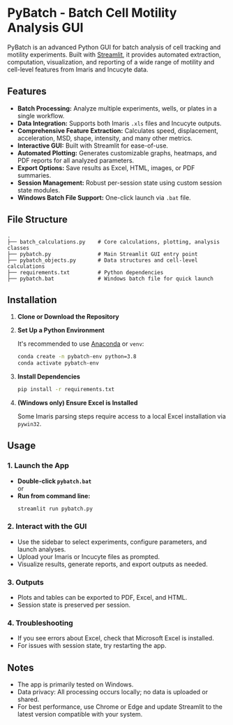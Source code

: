 # PyBatch - Batch Cell Motility Analysis GUI

PyBatch is an advanced Python GUI for batch analysis of cell tracking and motility experiments. Built with [Streamlit](https://streamlit.io/), it provides automated extraction, computation, visualization, and reporting of a wide range of motility and cell-level features from Imaris and Incucyte data.

## Features

- **Batch Processing:** Analyze multiple experiments, wells, or plates in a single workflow.
- **Data Integration:** Supports both Imaris `.xls` files and Incucyte outputs.
- **Comprehensive Feature Extraction:** Calculates speed, displacement, acceleration, MSD, shape, intensity, and many other metrics.
- **Interactive GUI:** Built with Streamlit for ease-of-use.
- **Automated Plotting:** Generates customizable graphs, heatmaps, and PDF reports for all analyzed parameters.
- **Export Options:** Save results as Excel, HTML, images, or PDF summaries.
- **Session Management:** Robust per-session state using custom session state modules.
- **Windows Batch File Support:** One-click launch via `.bat` file.

## File Structure

```
.
├── batch_calculations.py    # Core calculations, plotting, analysis classes
├── pybatch.py               # Main Streamlit GUI entry point
├── pybatch_objects.py       # Data structures and cell-level calculations
├── requirements.txt         # Python dependencies
├── pybatch.bat              # Windows batch file for quick launch
```

## Installation

1. **Clone or Download the Repository**

2. **Set Up a Python Environment**

   It's recommended to use [Anaconda](https://www.anaconda.com/) or `venv`:

   ```sh
   conda create -n pybatch-env python=3.8
   conda activate pybatch-env
   ```

3. **Install Dependencies**

   ```sh
   pip install -r requirements.txt
   ```

4. **(Windows only) Ensure Excel is Installed**

   Some Imaris parsing steps require access to a local Excel installation via `pywin32`.

## Usage

### 1. Launch the App

- **Double-click `pybatch.bat`**  
  or  
- **Run from command line:**
  ```sh
  streamlit run pybatch.py
  ```

### 2. Interact with the GUI

- Use the sidebar to select experiments, configure parameters, and launch analyses.
- Upload your Imaris or Incucyte files as prompted.
- Visualize results, generate reports, and export outputs as needed.

### 3. Outputs

- Plots and tables can be exported to PDF, Excel, and HTML.
- Session state is preserved per session.

### 4. Troubleshooting

- If you see errors about Excel, check that Microsoft Excel is installed.
- For issues with session state, try restarting the app.

## Notes

- The app is primarily tested on Windows.
- Data privacy: All processing occurs locally; no data is uploaded or shared.
- For best performance, use Chrome or Edge and update Streamlit to the latest version compatible with your system.

